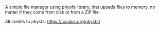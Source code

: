 A simple file manager using physfs library, that upoads files to memory, no matter if they come from disk or from a ZIP file

All credits to physfs: https://icculus.org/physfs/
